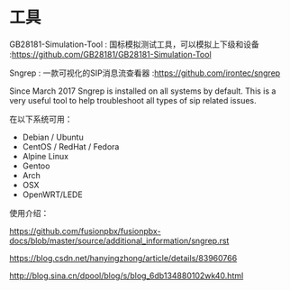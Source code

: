 # 工具


GB28181-Simulation-Tool : 国标模拟测试工具，可以模拟上下级和设备 :https://github.com/GB28181/GB28181-Simulation-Tool 

Sngrep : 一款可视化的SIP消息流查看器 :https://github.com/irontec/sngrep

Since March 2017 Sngrep is installed on all systems by default. This is a very useful tool to help troubleshoot all types of sip related issues.

在以下系统可用：

- Debian / Ubuntu
- CentOS / RedHat / Fedora
- Alpine Linux
- Gentoo
- Arch
- OSX
- OpenWRT/LEDE

使用介绍：

https://github.com/fusionpbx/fusionpbx-docs/blob/master/source/additional_information/sngrep.rst

https://blog.csdn.net/hanyingzhong/article/details/83960766

http://blog.sina.cn/dpool/blog/s/blog_6db134880102wk40.html
